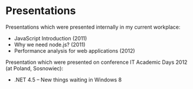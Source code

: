 Presentations
=============

Presentations which were presented internally in my current workplace:
- JavaScript Introduction (2011)
- Why we need node.js? (2011)
- Performance analysis for web applications (2012)

Presentation which were presented on conference IT Academic Days 2012 (at Poland, Sosnowiec):
- .NET 4.5 – New things waiting in Windows 8
